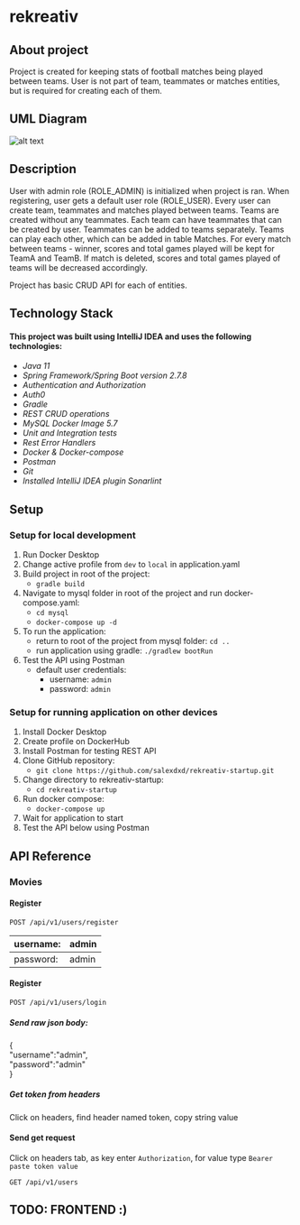 # rekreativ

## About project

Project is created for keeping stats of football matches being played between teams. User is not part of team, teammates or matches entities, but is required for creating each of them.

## UML Diagram

![alt text](https://github.com/salexdxd/rekreativ-startup/blob/main/src/main/resources/static/UML/RekreativUML.drawio.png?raw=true)

## Description

User with admin role (ROLE_ADMIN) is initialized when project is ran. When registering, user gets a default user role (ROLE_USER). Every user can create team, teammates and matches played between teams. Teams are created without any teammates. Each team can have teammates that can be created by user. Teammates can be added to teams separately. Teams can play each other, which can be added in table Matches. For every match between teams - winner, scores and total games played will be kept for TeamA and TeamB. If match is deleted, scores and total games played of teams will be decreased accordingly.

Project has basic CRUD API for each of entities.

## Technology Stack
#### This project was built using IntelliJ IDEA and uses the following technologies:
* _Java 11_
* _Spring Framework/Spring Boot version 2.7.8_
* _Authentication and Authorization_
* _Auth0_
* _Gradle_
* _REST CRUD operations_
* _MySQL Docker Image 5.7_
* _Unit and Integration tests_
* _Rest Error Handlers_
* _Docker & Docker-compose_
* _Postman_
* _Git_
* _Installed IntelliJ IDEA plugin Sonarlint_

## Setup
### Setup for local development

1. Run Docker Desktop
2. Change active profile from `dev` to `local` in application.yaml
3. Build project in root of the project:
   * `gradle build`
4. Navigate to mysql folder in root of the project and run docker-compose.yaml:
    * `cd mysql`
    * `docker-compose up -d`
5. To run the application:
    * return to root of the project from mysql folder: `cd ..`
    * run application using gradle: `./gradlew bootRun`
6. Test the API using Postman
   * default user credentials:
     * username: `admin`
     * password: `admin`

### Setup for running application on other devices

1. Install Docker Desktop
2. Create profile on DockerHub
3. Install Postman for testing REST API
4. Clone GitHub repository:
   * `git clone https://github.com/salexdxd/rekreativ-startup.git`
5. Change directory to rekreativ-startup:
   * `cd rekreativ-startup`
6. Run docker compose:
    * `docker-compose up`
7. Wait for application to start
8. Test the API below using Postman


## API Reference

### Movies

#### Register
```http request
POST /api/v1/users/register
```

| username: | admin |
|-----------|-------|
| password: | admin |

#### Register
```http request
POST /api/v1/users/login
```
##### Send raw json body:
{ <br />
    "username":"admin", <br />
    "password":"admin"
<br />}

##### Get token from headers
Click on headers, find header named token, copy string value

#### Send get request
Click on headers tab, as key enter `Authorization`, for value type `Bearer` ` ` `paste token value` 
```http request
GET /api/v1/users
```

## TODO: FRONTEND :)



